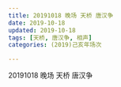 ```yaml
---
title: 20191018 晚场 天桥 唐汉争
date: 2019-10-18
updated: 2019-10-18
tags: [天桥, 唐汉争, 相声]
categories: (2019)己亥年场次

---
```


20191018 晚场 天桥 唐汉争

